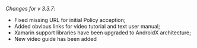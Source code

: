 _Changes for v 3.3.7_:
- Fixed missing URL for initial Policy acception;
- Added obvious links for video tutorial and text user manual;
- Xamarin support libraries have been upgraded to AndroidX architecture;
- New video guide has been added
